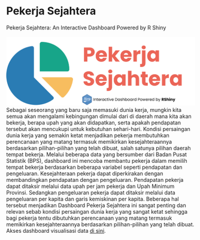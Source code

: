 # Pekerja Sejahtera
Pekerja Sejahtera: An Interactive Dashboard Powered by R Shiny
<br>
<br>
<img src="https://github.com/rezkyyayang/pekerjasejahtera/blob/main/www/logo.png"/>
<br>
Sebagai seseorang yang baru saja memasuki dunia kerja, mungkin kita semua akan mengalami kebingungan dimulai dari di daerah mana kita akan bekerja, berapa upah yang akan didapatkan, serta apakah pendapatan tersebut akan mencukupi untuk kebutuhan sehari-hari. Kondisi persaingan dunia kerja yang semakin ketat menjadikan pekerja membutuhkan perencanaan yang matang termasuk memikirkan kesejahteraannya berdasarkan pilihan-pilihan yang telah dibuat, salah satunya pilihan daerah tempat bekerja. Melalui beberapa data yang bersumber dari Badan Pusat Statistik (BPS), dashboard ini mencoba membantu pekerja dalam memilih tempat bekerja berdasarkan beberapa variabel seperti pendapatan dan pengeluaran. Kesejahteraan pekerja dapat diperkirakan dengan membandingkan pendapatan dengan pengeluaran. Pendapatan pekerja dapat ditaksir melalui data upah per jam pekerja dan Upah Minimum Provinsi. Sedangkan pengeluaran pekerja dapat ditaksir melalui data pengeluaran per kapita dan garis kemiskinan per kapita. Beberapa hal tersebut menjadikan Dashboard Pekerja Sejahtera ini sangat penting dan relevan sebab kondisi persaingan dunia kerja yang sangat ketat sehingga bagi pekerja tentu dibutuhkan perencanaan yang matang termasuk memikirkan kesejahteraannya berdasarkan pilihan-pilihan yang telah dibuat.
<br>
Akses dashboard visualisasi data  <a href="https://rezkyyayang.shinyapps.io/PekerjaSejahtera/">di sini</a>.
